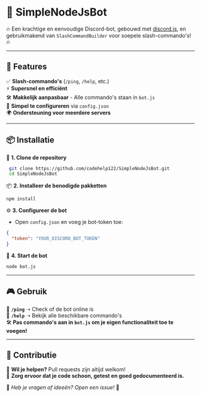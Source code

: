 # 🤖 SimpleNodeJsBot

🔥 Een krachtige en eenvoudige Discord-bot, gebouwd met [discord.js](https://discord.js.org/), en gebruikmakend van `SlashCommandBuilder` voor soepele slash-commando's! 🔥

---

## 🚀 Features
✅ **Slash-commando's** (`/ping`, `/help`, etc.)  
⚡ **Supersnel en efficiënt**  
🛠️ **Makkelijk aanpasbaar** - Alle commando's staan in `bot.js`  
🔧 **Simpel te configureren** via `config.json`  
🌍 **Ondersteuning voor meerdere servers**  

---

## 📦 Installatie

💾 **1. Clone de repository**  
```sh
 git clone https://github.com/codehelp122/SimpleNodeJsBot.git
 cd SimpleNodeJsBot
```

📦 **2. Installeer de benodigde pakketten**  
```sh
npm install
```

⚙️ **3. Configureer de bot**  
- Open `config.json` en voeg je bot-token toe:
```json
{
  "token": "YOUR_DISCORD_BOT_TOKEN"
}
```

🚀 **4. Start de bot**  
```sh
node bot.js
```

---

## 🎮 Gebruik
🔹 **`/ping`** ➝ Check of de bot online is  
🔹 **`/help`** ➝ Bekijk alle beschikbare commando's  
🛠️ **Pas commando's aan in `bot.js` om je eigen functionaliteit toe te voegen!**

---

## 🤝 Contributie
📌 **Wil je helpen?** Pull requests zijn altijd welkom!  
📜 **Zorg ervoor dat je code schoon, getest en goed gedocumenteerd is.**  

👾 *Heb je vragen of ideeën? Open een issue!* 🚀

